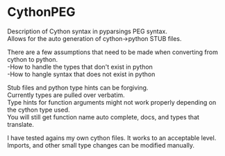 # CythonPEG

Description of Cython syntax in pyparsings PEG syntax.  
Allows for the auto generation of cython->python STUB files.  

There are a few assumptions that need to be made when converting from cython to python.  
-How to handle the types that don't exist in python  
-How to hangle syntax that does not exist in python  

Stub files and python type hints can be forgiving.  
Currently types are pulled over verbatim.  
Type hints for function arguments might not work properly depending on the cython type used.  
You will still get function name auto complete, docs, and types that translate.  

I have tested agains my own cython files.  It works to an acceptable level.  
Imports, and other small type changes can be modified manually.  